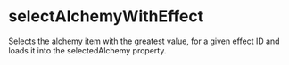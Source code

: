 # selectAlchemyWithEffect

Selects the alchemy item with the greatest value, for a given effect ID and loads it into the selectedAlchemy property.
